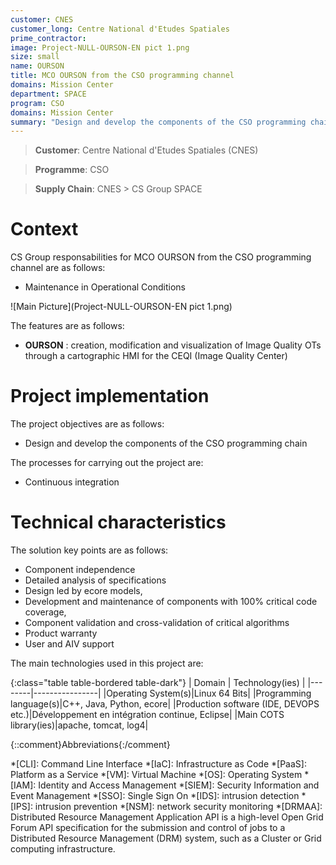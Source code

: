 ```yaml
---
customer: CNES
customer_long: Centre National d'Etudes Spatiales
prime_contractor: 
image: Project-NULL-OURSON-EN pict 1.png
size: small
name: OURSON
title: MCO OURSON from the CSO programming channel
domains: Mission Center
department: SPACE
program: CSO
domains: Mission Center
summary: "Design and develop the components of the CSO programming chain"
---
```


> __Customer__\: Centre National d'Etudes Spatiales (CNES)

> __Programme__\: CSO

> __Supply Chain__\: CNES >  CS Group SPACE


# Context


CS Group responsabilities for MCO OURSON from the CSO programming channel are as follows:
* Maintenance in Operational Conditions

![Main Picture](Project-NULL-OURSON-EN pict 1.png)

The features are as follows:
* **OURSON** : creation, modification and visualization of Image Quality OTs through a cartographic HMI for the CEQI (Image Quality Center)

# Project implementation

The project objectives are as follows:
* Design and develop the components of the CSO programming chain

The processes for carrying out the project are:
* Continuous integration

# Technical characteristics

The solution key points are as follows:
* Component independence
* Detailed analysis of specifications
* Design led by ecore models,
* Development and maintenance of components with 100% critical code coverage,
* Component validation and cross-validation of critical algorithms
* Product warranty
* User and AIV support



The main technologies used in this project are:

{:class="table table-bordered table-dark"}
| Domain | Technology(ies) |
|--------|----------------|
|Operating System(s)|Linux 64 Bits|
|Programming language(s)|C++, Java, Python, ecore|
|Production software (IDE, DEVOPS etc.)|Développement en intégration continue, Eclipse|
|Main COTS library(ies)|apache, tomcat, log4|



{::comment}Abbreviations{:/comment}

*[CLI]: Command Line Interface
*[IaC]: Infrastructure as Code
*[PaaS]: Platform as a Service
*[VM]: Virtual Machine
*[OS]: Operating System
*[IAM]: Identity and Access Management
*[SIEM]: Security Information and Event Management
*[SSO]: Single Sign On
*[IDS]: intrusion detection
*[IPS]: intrusion prevention
*[NSM]: network security monitoring
*[DRMAA]: Distributed Resource Management Application API is a high-level Open Grid Forum API specification for the submission and control of jobs to a Distributed Resource Management (DRM) system, such as a Cluster or Grid computing infrastructure.
